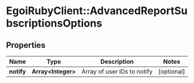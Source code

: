 # EgoiRubyClient::AdvancedReportSubscriptionsOptions

## Properties
Name | Type | Description | Notes
------------ | ------------- | ------------- | -------------
**notify** | **Array&lt;Integer&gt;** | Array of user IDs to notify | [optional] 


